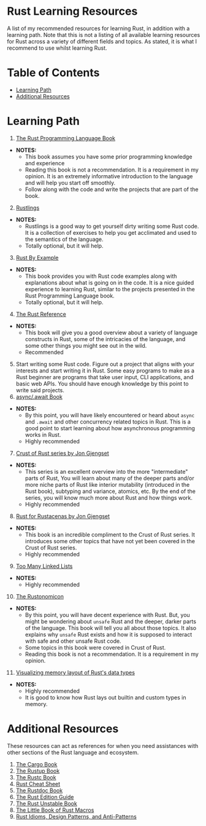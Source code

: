 # Rust Learning Resources
A list of my recommended resources for learning Rust, in addition with a learning path. Note that this is not a listing of all available learning resources for Rust across a variety of different fields and topics. As stated, it is what I recommend to use whilst learning Rust.

# Table of Contents

- [Learning Path](#learning-path)
- [Additional Resources](#additional-resources)

# Learning Path

1. [The Rust Programming Language Book](https://doc.rust-lang.org/stable/book/)
- **NOTES:**
  - This book assumes you have some prior programming knowledge and experience
  - Reading this book is not a recommendation. It is a requirement in my opinion. It is an extremely informative introduction to the language and will help you start off smoothly.
  - Follow along with the code and write the projects that are part of the book.
2. [Rustlings](https://github.com/rust-lang/rustlings)
- **NOTES:**
  - Rustlings is a good way to get yourself dirty writing some Rust code. It is a collection of exercises to help you get acclimated and used to the semantics of the language.
  - Totally optional, but it will help.
3. [Rust By Example](https://doc.rust-lang.org/rust-by-example/)
- **NOTES:**
  - This book provides you with Rust code examples along with explanations about what is going on in the code. It is a nice guided experience to learning Rust, similar to the projects presented in the Rust Programming Language book.
  - Totally optional, but it will help.
4. [The Rust Reference](https://doc.rust-lang.org/reference/introduction.html)
- **NOTES:**
  - This book will give you a good overview about a variety of language constructs in Rust, some of the intricacies of the language, and some other things you might see out in the wild.
  - Recommended
5. Start writing some Rust code. Figure out a project that aligns with your interests and start writing it in Rust. Some easy programs to make as a Rust beginner are programs that take user input, CLI applications, and basic web APIs. You should have enough knowledge by this point to write said projects.
6. [async/.await Book](https://rust-lang.github.io/async-book/01_getting_started/01_chapter.html)
- **NOTES:**
  - By this point, you will have likely encountered or heard about `async` and `.await` and other concurrency related topics in Rust. This is a good point to start learning about how asynchronous programming works in Rust.
  - Highly recommended 
7. [Crust of Rust series by Jon Gjengset](https://youtube.com/playlist?list=PLqbS7AVVErFiWDOAVrPt7aYmnuuOLYvOa)
- **NOTES:**
  - This series is an excellent overview into the more "intermediate" parts of Rust, You will learn about many of the deeper parts and/or more niche parts of Rust like interior mutability (introduced in the Rust book), subtyping and variance, atomics, etc. By the end of the series, you will know much more about Rust and how things work.
  - Highly recommended
8. [Rust for Rustacenas by Jon Gjengset](https://www.amazon.com/Rust-Rustaceans-Programming-Experienced-Developers-ebook/dp/B0957SWKBS)
- **NOTES:**
  - This book is an incredible compliment to the Crust of Rust series. It introduces some other topics that have not yet been covered in the Crust of Rust series.
  - Highly recommended
9. [Too Many Linked Lists](https://rust-unofficial.github.io/too-many-lists/)
- **NOTES:**
  - Highly recommended
10. [The Rustonomicon](https://doc.rust-lang.org/stable/nomicon/)
- **NOTES:**
  - By this point, you will have decent experience with Rust. But, you might be wondering about `unsafe` Rust and the deeper, darker parts of the language. This book will tell you all about those topics. It also explains why `unsafe` Rust exists and how it is supposed to interact with safe and other unsafe Rust code. 
  - Some topics in this book were covered in Crust of Rust.
  - Reading this book is not a recommendation. It is a requirement in my opinion.
11. [Visualizing memory layout of Rust's data types](https://www.youtube.com/watch?v=rDoqT-a6UFg)
- **NOTES:**
  - Highly recommended
  - It is good to know how Rust lays out builtin and custom types in memory.
  
# Additional Resources

These resources can act as references for when you need assistances with other sections of the Rust language and ecosystem.

1. [The Cargo Book](https://doc.rust-lang.org/cargo/)
2. [The Rustup Book](https://rust-lang.github.io/rustup/)
3. [The Rustc Book](https://doc.rust-lang.org/rustc/what-is-rustc.html)
4. [Rust Cheat Sheet](https://cheats.rs)
5. [The Rustdoc Book](https://doc.rust-lang.org/rustdoc/index.html)
6. [The Rust Edition Guide](https://doc.rust-lang.org/edition-guide/index.html)
7. [The Rust Unstable Book](https://doc.rust-lang.org/nightly/unstable-book/index.html)
8. [The Little Book of Rust Macros](https://danielkeep.github.io/tlborm/book/)
9. [Rust Idioms, Design Patterns, and Anti-Patterns](https://rust-unofficial.github.io/patterns/intro.html)
